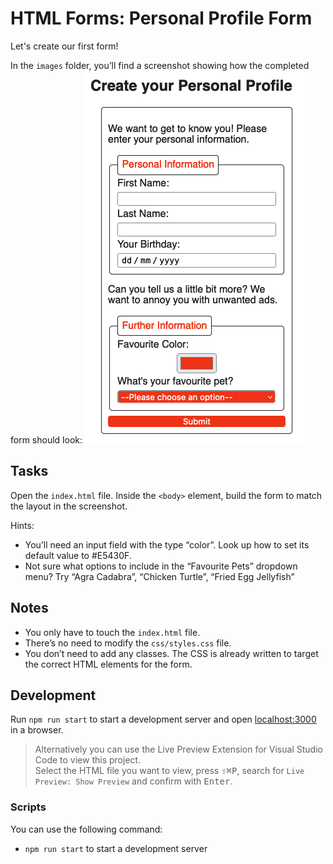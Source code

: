 # HTML Forms: Personal Profile Form

Let's create our first form!

In the `images` folder, you’ll find a screenshot showing how the completed form should look:
![Personal Profile Form](./images/final_result.png)

## Tasks

Open the `index.html` file. Inside the `<body>` element, build the form to match the layout in the screenshot.

Hints:

- You’ll need an input field with the type “color”. Look up how to set its default value to #E5430F.
- Not sure what options to include in the “Favourite Pets” dropdown menu? Try “Agra Cadabra”, “Chicken Turtle”, “Fried Egg Jellyfish”

## Notes

- You only have to touch the `index.html` file.
- There’s no need to modify the `css/styles.css` file.
- You don’t need to add any classes. The CSS is already written to target the correct HTML elements for the form.

## Development

Run `npm run start` to start a development server and open [localhost:3000](http://localhost:3000) in a browser.

> Alternatively you can use the Live Preview Extension for Visual Studio Code to view this project.  
> Select the HTML file you want to view, press <kbd>⇧</kbd><kbd>⌘</kbd><kbd>P</kbd>, search for `Live Preview: Show Preview` and confirm with <kbd>Enter</kbd>.

### Scripts

You can use the following command:

- `npm run start` to start a development server
